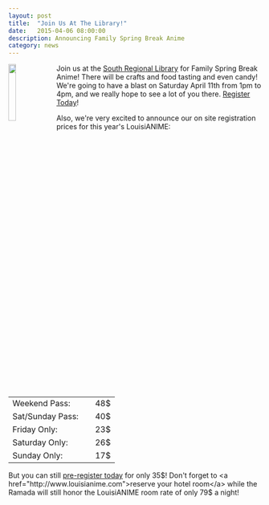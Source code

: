 ```yaml
---
layout: post
title:  "Join Us At The Library!"
date:   2015-04-06 08:00:00
description: Announcing Family Spring Break Anime
category: news
---
```


<img src="http://lafayettepubliclibrary.org/wp-content/uploads/2015/02/spring-break-anime.png" class="image-responsive" style="float: left; width: 17%; height: 17%; padding-right: 10px;" />Join us at the <a href="http://lafayettepubliclibrary.org/?p=19215">South Regional Library</a> for Family Spring Break Anime! There will be crafts and food tasting and even candy! We're going to have a blast on Saturday April 11th from 1pm to 4pm, and we really hope to see a lot of you there. <a href="http://www.lafayette.lib.la.us/evanced/lib/eventsignup.asp?ID=10972&rts=&disptype=&ret=eventcalendar.asp&pointer=&returnToSearch=&num=0&ad=&dt=mo&mo=4/1/2015&df=calendar&EventType=ALL&Lib=ALL&AgeGroup=&LangType=0&WindowMode=&noheader=&lad=&pub=1&nopub=&page=&pgdisp=">Register Today</a>!

Also, we're very excited to announce our on site registration prices for this year's LouisiANIME:

<table>
  <tr>
    <td style="padding-right: 25px;">Weekend Pass: </td>
    <td> 48$</td>
  </tr>
  <tr>
    <td style="padding-right: 25px;">Sat/Sunday Pass:</td>
    <td> 40$</td>
  </tr>
  <tr>
    <td style="padding-right: 25px;">Friday Only:</td>
    <td> 23$</td>
  </tr>
  <tr>
    <td style="padding-right: 25px;">Saturday Only: </td>
    <td> 26$</td>
  </tr>
  <tr>
    <td style="padding-right: 25px;">Sunday Only: </td>
    <td> 17$</td>
  </tr>
</table>

But you can still <a href="http://www.louisianime.com/registration">pre-register today</a> for only 35$! Don't forget to <a href="http://www.louisianime.com">reserve your hotel room</a> while the Ramada will still honor the LouisiANIME room rate of only 79$ a night!